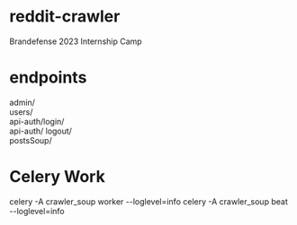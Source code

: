 # reddit-crawler
Brandefense 2023 Internship Camp

# endpoints
admin/ <br />
users/ <br />
api-auth/login/ <br />
api-auth/ logout/ <br />
postsSoup/

# Celery Work
celery -A crawler_soup worker --loglevel=info
celery -A crawler_soup beat --loglevel=info
